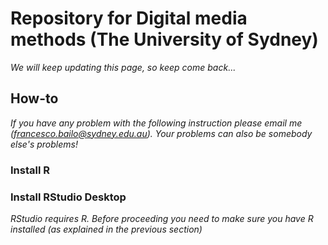 # Repository for Digital media methods (The University of Sydney)

*We will keep updating this page, so keep come back...*

## How-to

*If you have any problem with the following instruction please email me (francesco.bailo@sydney.edu.au). Your problems can also be somebody else's problems!*

### Install R


### Install RStudio Desktop

*RStudio requires R. Before proceeding you need to make sure you have R installed (as explained in the previous section)*



